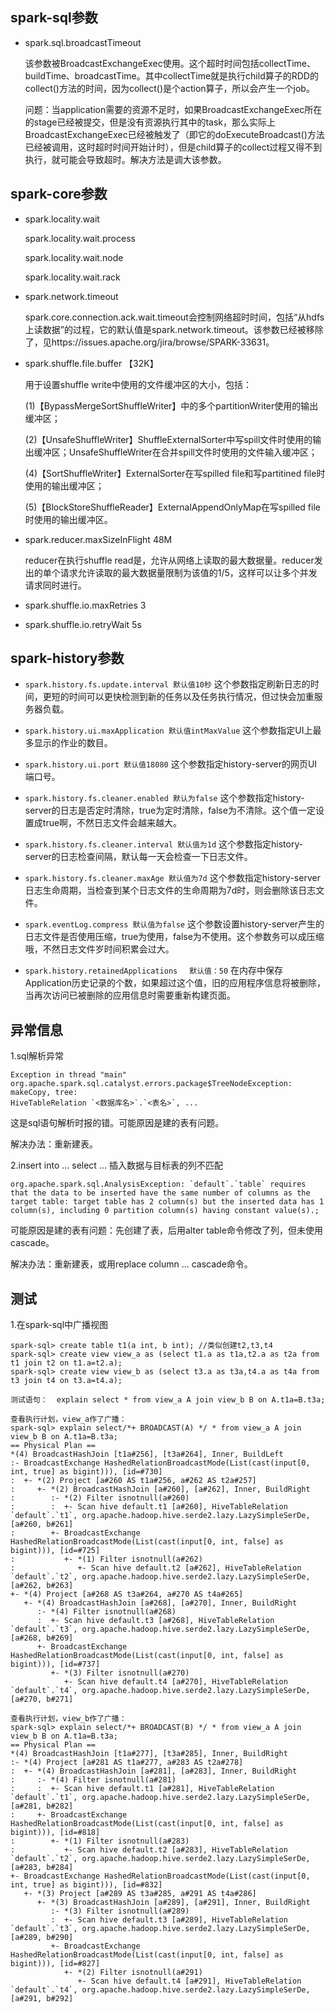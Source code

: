 ## spark-sql参数

- spark.sql.broadcastTimeout

  该参数被BroadcastExchangeExec使用。这个超时时间包括collectTime、buildTime、broadcastTime。其中collectTime就是执行child算子的RDD的collect()方法的时间，因为collect()是个action算子，所以会产生一个job。

  问题：当application需要的资源不足时，如果BroadcastExchangeExec所在的stage已经被提交，但是没有资源执行其中的task，那么实际上BroadcastExchangeExec已经被触发了（即它的doExecuteBroadcast()方法已经被调用，这时超时时间开始计时），但是child算子的collect过程又得不到执行，就可能会导致超时。解决方法是调大该参数。

## spark-core参数

- spark.locality.wait

  spark.locality.wait.process

  spark.locality.wait.node

  spark.locality.wait.rack

- spark.network.timeout

  spark.core.connection.ack.wait.timeout会控制网络超时时间，包括“从hdfs上读数据”的过程，它的默认值是spark.network.timeout。该参数已经被移除了，见https://issues.apache.org/jira/browse/SPARK-33631。

- spark.shuffle.file.buffer 【32K】

  用于设置shuffle write中使用的文件缓冲区的大小，包括：

  (1)【BypassMergeSortShuffleWriter】中的多个partitionWriter使用的输出缓冲区；

  (2)【UnsafeShuffleWriter】ShuffleExternalSorter中写spill文件时使用的输出缓冲区；UnsafeShuffleWriter在合并spill文件时使用的文件输入缓冲区；

  (4)【SortShuffleWriter】ExternalSorter在写spilled file和写partitined file时使用的输出缓冲区；

  (5)【BlockStoreShuffleReader】ExternalAppendOnlyMap在写spilled file时使用的输出缓冲区。

- spark.reducer.maxSizeInFlight 48M

  reducer在执行shuffle read是，允许从网络上读取的最大数据量。reducer发出的单个请求允许读取的最大数据量限制为该值的1/5，这样可以让多个并发请求同时进行。

- spark.shuffle.io.maxRetries 3

- spark.shuffle.io.retryWait 5s

## spark-history参数

- `spark.history.fs.update.interval 默认值10秒`
  这个参数指定刷新日志的时间，更短的时间可以更快检测到新的任务以及任务执行情况，但过快会加重服务器负载。

- `spark.history.ui.maxApplication 默认值intMaxValue`
  这个参数指定UI上最多显示的作业的数目。

- `spark.history.ui.port 默认值18080`
  这个参数指定history-server的网页UI端口号。

- `spark.history.fs.cleaner.enabled 默认为false`
  这个参数指定history-server的日志是否定时清除，true为定时清除，false为不清除。这个值一定设置成true啊，不然日志文件会越来越大。

- `spark.history.fs.cleaner.interval 默认值为1d`
  这个参数指定history-server的日志检查间隔，默认每一天会检查一下日志文件。

- `spark.history.fs.cleaner.maxAge 默认值为7d`
  这个参数指定history-server日志生命周期，当检查到某个日志文件的生命周期为7d时，则会删除该日志文件。

- `spark.eventLog.compress 默认值为false`
  这个参数设置history-server产生的日志文件是否使用压缩，true为使用，false为不使用。这个参数务可以成压缩哦，不然日志文件岁时间积累会过大。

- `spark.history.retainedApplications 　默认值：50`
  在内存中保存Application历史记录的个数，如果超过这个值，旧的应用程序信息将被删除，当再次访问已被删除的应用信息时需要重新构建页面。

## 异常信息

1.sql解析异常

```
Exception in thread "main" org.apache.spark.sql.catalyst.errors.package$TreeNodeException: makeCopy, tree:
HiveTableRelation `<数据库名>`.`<表名>`, ...
```

这是sql语句解析时报的错。可能原因是建的表有问题。

解决办法：重新建表。

2.insert into ... select ... 插入数据与目标表的列不匹配

```
org.apache.spark.sql.AnalysisException: `default`.`table` requires that the data to be inserted have the same number of columns as the target table: target table has 2 column(s) but the inserted data has 1 column(s), including 0 partition column(s) having constant value(s).; 
```

可能原因是建的表有问题：先创建了表，后用alter table命令修改了列，但未使用cascade。

解决办法：重新建表，或用replace column ... cascade命令。

## 测试

1.在spark-sql中广播视图

```
spark-sql> create table t1(a int, b int); //类似创建t2,t3,t4
spark-sql> create view view_a as (select t1.a as t1a,t2.a as t2a from t1 join t2 on t1.a=t2.a);
spark-sql> create view view_b as (select t3.a as t3a,t4.a as t4a from t3 join t4 on t3.a=t4.a);

测试语句：  explain select * from view_a A join view_b B on A.t1a=B.t3a;

查看执行计划，view_a作了广播：
spark-sql> explain select/*+ BROADCAST(A) */ * from view_a A join view_b B on A.t1a=B.t3a;
== Physical Plan ==
*(4) BroadcastHashJoin [t1a#256], [t3a#264], Inner, BuildLeft
:- BroadcastExchange HashedRelationBroadcastMode(List(cast(input[0, int, true] as bigint))), [id=#730]
:  +- *(2) Project [a#260 AS t1a#256, a#262 AS t2a#257]
:     +- *(2) BroadcastHashJoin [a#260], [a#262], Inner, BuildRight
:        :- *(2) Filter isnotnull(a#260)
:        :  +- Scan hive default.t1 [a#260], HiveTableRelation `default`.`t1`, org.apache.hadoop.hive.serde2.lazy.LazySimpleSerDe, [a#260, b#261]
:        +- BroadcastExchange HashedRelationBroadcastMode(List(cast(input[0, int, false] as bigint))), [id=#725]
:           +- *(1) Filter isnotnull(a#262)
:              +- Scan hive default.t2 [a#262], HiveTableRelation `default`.`t2`, org.apache.hadoop.hive.serde2.lazy.LazySimpleSerDe, [a#262, b#263]
+- *(4) Project [a#268 AS t3a#264, a#270 AS t4a#265]
   +- *(4) BroadcastHashJoin [a#268], [a#270], Inner, BuildRight
      :- *(4) Filter isnotnull(a#268)
      :  +- Scan hive default.t3 [a#268], HiveTableRelation `default`.`t3`, org.apache.hadoop.hive.serde2.lazy.LazySimpleSerDe, [a#268, b#269]
      +- BroadcastExchange HashedRelationBroadcastMode(List(cast(input[0, int, false] as bigint))), [id=#737]
         +- *(3) Filter isnotnull(a#270)
            +- Scan hive default.t4 [a#270], HiveTableRelation `default`.`t4`, org.apache.hadoop.hive.serde2.lazy.LazySimpleSerDe, [a#270, b#271]

查看执行计划，view_b作了广播：
spark-sql> explain select/*+ BROADCAST(B) */ * from view_a A join view_b B on A.t1a=B.t3a;
== Physical Plan ==
*(4) BroadcastHashJoin [t1a#277], [t3a#285], Inner, BuildRight
:- *(4) Project [a#281 AS t1a#277, a#283 AS t2a#278]
:  +- *(4) BroadcastHashJoin [a#281], [a#283], Inner, BuildRight
:     :- *(4) Filter isnotnull(a#281)
:     :  +- Scan hive default.t1 [a#281], HiveTableRelation `default`.`t1`, org.apache.hadoop.hive.serde2.lazy.LazySimpleSerDe, [a#281, b#282]
:     +- BroadcastExchange HashedRelationBroadcastMode(List(cast(input[0, int, false] as bigint))), [id=#818]
:        +- *(1) Filter isnotnull(a#283)
:           +- Scan hive default.t2 [a#283], HiveTableRelation `default`.`t2`, org.apache.hadoop.hive.serde2.lazy.LazySimpleSerDe, [a#283, b#284]
+- BroadcastExchange HashedRelationBroadcastMode(List(cast(input[0, int, true] as bigint))), [id=#832]
   +- *(3) Project [a#289 AS t3a#285, a#291 AS t4a#286]
      +- *(3) BroadcastHashJoin [a#289], [a#291], Inner, BuildRight
         :- *(3) Filter isnotnull(a#289)
         :  +- Scan hive default.t3 [a#289], HiveTableRelation `default`.`t3`, org.apache.hadoop.hive.serde2.lazy.LazySimpleSerDe, [a#289, b#290]
         +- BroadcastExchange HashedRelationBroadcastMode(List(cast(input[0, int, false] as bigint))), [id=#827]
            +- *(2) Filter isnotnull(a#291)
               +- Scan hive default.t4 [a#291], HiveTableRelation `default`.`t4`, org.apache.hadoop.hive.serde2.lazy.LazySimpleSerDe, [a#291, b#292]

```

